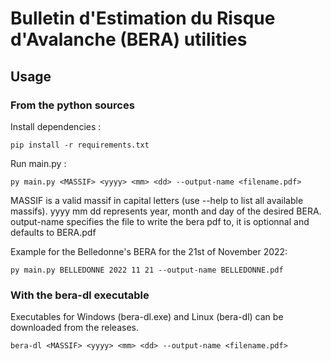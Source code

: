 # Bulletin d'Estimation du Risque d'Avalanche (BERA) utilities

## Usage

### From the python sources
Install dependencies :
```
pip install -r requirements.txt
```
Run main.py :
```
py main.py <MASSIF> <yyyy> <mm> <dd> --output-name <filename.pdf>
```
MASSIF is a valid massif in capital letters (use --help to list all available massifs).
yyyy mm dd represents year, month and day of the desired BERA. 
output-name specifies the file to write the bera pdf to, it is optionnal and defaults to BERA.pdf

Example for the Belledonne's BERA for the 21st of November 2022:
```
py main.py BELLEDONNE 2022 11 21 --output-name BELLEDONNE.pdf
```

### With the bera-dl executable
Executables for Windows (bera-dl.exe) and Linux (bera-dl) can be downloaded from the releases.
```
bera-dl <MASSIF> <yyyy> <mm> <dd> --output-name <filename.pdf>
```